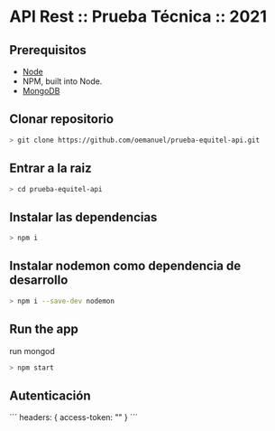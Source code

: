 ﻿# API Rest :: Prueba Técnica :: 2021
## Prerequisitos

- [Node](https://nodejs.org/)
- NPM, built into Node.
- [MongoDB](https://www.mongodb.com/try/download/community)

## Clonar repositorio

```sh
> git clone https://github.com/oemanuel/prueba-equitel-api.git
```

## Entrar a la raiz

```sh
> cd prueba-equitel-api
```

## Instalar las dependencias

```sh
> npm i
```

## Instalar nodemon como dependencia de desarrollo

```sh
> npm i --save-dev nodemon
```

## Run the app

run mongod

```sh
> npm start
```

## Autenticación

´´´
headers:
{
access-token: ""
}
´´´
